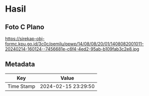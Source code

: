 # Hasil

## Foto C Plano

https://sirekap-obj-formc.kpu.go.id/3c0c/pemilu/ppwp/14/08/08/20/01/1408082001011-20240214-160124--7456681e-c6f4-4ed2-95ab-b109fab3c2e8.jpg


## Metadata

| Key        | Value               |
| ---------- | ------------------- |
| Time Stamp | 2024-02-15 23:29:50 |




